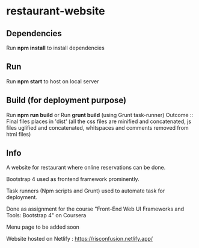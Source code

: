 # restaurant-website

## Dependencies
Run **npm install** to install dependencies

## Run
Run **npm start** to host on local server

## Build (for deployment purpose)
Run **npm run build**
      or
Run **grunt build** (using Grunt task-runner)
Outcome :: Final files places in 'dist' (all the css files are minified and concatenated, js files uglified and concatenated, whitspaces and comments removed from html files)

## Info
A website for restaurant where online reservations can be done.

Bootstrap 4 used as frontend framework prominently.

Task runners (Npm scripts and Grunt) used to automate task for deployment.

Done as assignment for the course "Front-End Web UI Frameworks and Tools: Bootstrap 4" on Coursera

Menu page to be added soon

Website hosted on Netlify : https://risconfusion.netlify.app/
